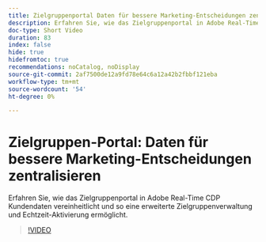 ```yaml
---
title: Zielgruppenportal Daten für bessere Marketing-Entscheidungen zentralisieren
description: Erfahren Sie, wie das Zielgruppenportal in Adobe Real-Time CDP Kundendaten vereinheitlicht und so eine erweiterte Zielgruppenverwaltung und Echtzeit-Aktivierung ermöglicht.
doc-type: Short Video
duration: 83
index: false
hide: true
hidefromtoc: true
recommendations: noCatalog, noDisplay
source-git-commit: 2af7500de12a9fd78e64c6a12a42b2fbbf121eba
workflow-type: tm+mt
source-wordcount: '54'
ht-degree: 0%

---
```



# Zielgruppen-Portal: Daten für bessere Marketing-Entscheidungen zentralisieren

Erfahren Sie, wie das Zielgruppenportal in Adobe Real-Time CDP Kundendaten vereinheitlicht und so eine erweiterte Zielgruppenverwaltung und Echtzeit-Aktivierung ermöglicht.

<!-- 72_S508_3442517_82_audience-portal-centralizing-data-for-better-marketing-decisions -->
>[!VIDEO](https://video.tv.adobe.com/v/3458185/?learn=on&enablevpops=true)
